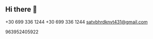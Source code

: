 ## Hi there 👋

<!--
**538887/538887** is a ✨ _special_ ✨ repository because its `README.md` (this file) appears on your GitHub profile.

Here are some ideas to get you started:

- 🔭 I’m currently working on ...
- 🌱 I’m currently learning ...
- 👯 I’m looking to collaborate on ...
- 🤔 I’m looking for help with ...
- 💬 Ask me about ...
- 📫 How to reach me: ...
- 😄 Pronouns: ...
- ⚡ Fun fact: ...
-->
+30 699 336 1244
+30 699 336 1244
‏‪satvbhrdknvt431@gmail.com‬‏

963952405922
